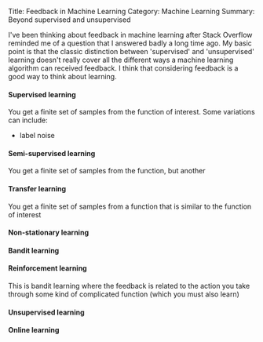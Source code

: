 Title: Feedback in Machine Learning
Category: Machine Learning
Summary: Beyond supervised and unsupervised

I've been thinking about feedback in machine learning after Stack Overflow reminded me of a question that I answered badly a long time ago. My basic point is that the classic distinction between 'supervised' and 'unsupervised' learning doesn't really cover all the different ways a machine learning algorithm can received feedback. I think that considering feedback is a good way to think about learning.


#### Supervised learning

You get a finite set of samples from the function of interest. Some variations can include:
 * label noise

#### Semi-supervised learning

You get a finite set of samples from the function, but another 

#### Transfer learning

You get a finite set of samples from a function that is similar to the function of interest

#### Non-stationary learning


#### Bandit learning




#### Reinforcement learning

This is bandit learning where the feedback is related to the action you take through some kind of complicated function (which you must also learn)


#### Unsupervised learning


#### Online learning
